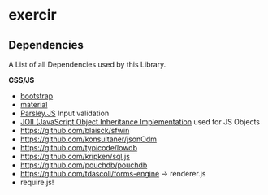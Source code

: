 # exercir

## Dependencies

A List of all Dependencies used by this Library.

**CSS/JS**

* [bootstrap](https://getbootstrap.com/docs/4.3/components/forms/)
* [material](https://daemonite.github.io/material/)
* [Parsley.JS](http://parsleyjs.org/) Input validation
* [JOII (JavaScript Object Inheritance Implementation](https://github.com/haroldiedema/joii) used for JS Objects
* https://github.com/blaisck/sfwin
* https://github.com/konsultaner/jsonOdm
* https://github.com/typicode/lowdb
* https://github.com/kripken/sql.js
* https://github.com/pouchdb/pouchdb
* https://github.com/tdascoli/forms-engine -> renderer.js
* require.js!
